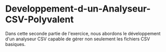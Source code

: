 # Developpement-d-un-Analyseur-CSV-Polyvalent
Dans cette seconde partie de l'exercice, nous abordons le développement d'un analyseur CSV capable de gérer non seulement les fichiers CSV basiques.
